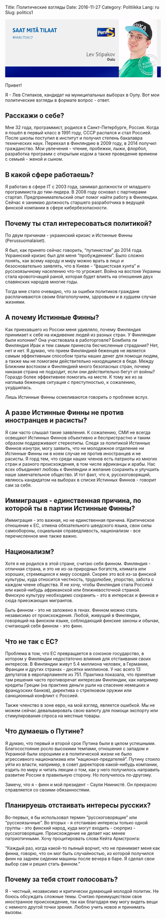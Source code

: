 Title: Политические взгляды
Date: 2016-11-27
Category: Politiikka
Lang: ru
Slug: politics1

![](https://raw.githubusercontent.com/lstipakov/blog/master/content/jytkynaattori.jpg)

Привет!

Я - Лев Стипаков, кандидат на муниципальных выборах в Оулу. Вот мои политические взгляды в формате вопрос - ответ.

Расскажи о себе?
----------------

Мне 32 года, программист, родился в Санкт-Петербурге, Россия. Когда я пошёл в первый класс в 1991 году, СССР распался и стал Россией.  После школы поступил в институт и получил степень бакалавра технических наук. Переехал в Финляндию в 2009 году, в 2014 получил гражданство. Мои увлечения - чтение, пробежки, лыжи, флорбол, разработка программ с открытым кодом а также проведение времени с семьей - женой и сыном.

В какой сфере работаешь?
------------------------

Я работаю в сфере IT с 2003 года, занимал должности от младшего программиста до тим-лидера. В 2008 году основал с партнерами стартап. Предпринимательский опыт помог найти работу в Финляндии. Сейчас я занимаю должность старшего разработчика в ведущей финской компании в сфере кибербезопасности.

Почему ты стал интересоваться политикой?
----------------------------------------

По двум причинам - украинский кризис и Истинные Финны (Perussuomalaiset). 

Я был, как принято сейчас говорить, “путинистом” до 2014 года. Украинский кризис был для меня “пробуждением”. Было сложно понять, как всему народу и миру можно врать в лицо и безосновательно заявлять, что в Киеве - “фашистская хунта” и русскоязычному населению что-то угрожает.  Война на востоке Украины стала кровоточащей раной, которая будет влиять на отношения двух славянских народов многие годы.

Тогда мне стало очевидно, что за ошибки политиков граждане расплачиваются своим благополучием, здоровьем и в худшем случае жизнями.

А почему Истинные Финны?
------------------------

Как приехавшего из России меня удивляло, почему Финляндия принимает к себе на иждивение людей из разных стран. У Финляндии были колонии? Она участвовала в работорговле? Бомбила ли Финляндия Ирак и тем самым принесла бесчисленные страдания? Нет, нет и нет. Я думаю, что прием Финляндией беженцев не является самым эффективным способом траты наших денег для помощи людям, а также мы не помогаем действительно находящимся в беде. Между Ближним востоком и Финляндией много безопасных стран, почему никакая страна не подходит, если они действительно бегут от войны? Гораздо более эффективнее помогать на месте. К тому же из за наплыва беженцев ситуация с преступностью, к сожалению, ухудшилась.

Лишь Истинные Финны осмеливаются говорить о проблеме вслух. 

А разве Истинные Финны не против иностранцев и расисты?
-------------------------------------------------------

Я сам часто слышал такие заявления. К сожалению, СМИ не всегда освещают Истинных Финнов объективно и беспристрастно и таким образом поддерживают стереотипы. Следя за политикой Истинных Финнов изнутри, могу заявить, что ни молодежное отделение ни Истинные Финны ни в коем случае не против иностранцев и не расисты. Я горд тем, что среди наших членов есть патриоты из многих стран и разного происхождения, в том числе африканцы и арабы. Нас всех объединяет любовь к Финляндии и желание сохранить и улучшить наше замечательное общество. И тот факт, что я, русскоговорящий, являюсь кандидатом на выборах в списке Истинных Финнов - говорит сам за себя.

Иммиграция - единственная причина, по которой ты в партии Истинные Финны?
-------------------------------------------------------------------------

Иммиграция - это важная, но не единственная причина. Критическое отношение к ЕС, отмена обязательного шведского языка, свои силы самообороны, социальная справедливость, национализм - все перечисленное мне также важно.

Национализм?
------------

Хотя я не родился в этой стране, считаю себя финном. Финляндия - отличная страна, и это не из-за природных богатств, климата или хороших, стремящихся к миру соседей. Скорее это всё из-за финской культуры, куда относится честность, трудолюбие, упорство, забота о каждом члене общества. Я не хочу, чтобы Финляндия стала Россией или какой-нибудь африканской или ближневосточной страной. Финскую культуру необходимо сохранить - это в интересах и финнов и сюда приезжающих мигрантов.

Быть финном - это не заложено в генах. Финном можно стать независимо от происхождения. Любой, живущий в Финляндии, говорящий на финском языке, соблюдающий финские законы и обычаи, считающий себя финном - это финн.

Что не так с ЕС?
----------------

Проблема в том, что ЕС превращается в союзное государство, в котором у Финляндии недостаточно влияния для отстаивания своих интересов. В Финляндии живут 5.4 миллиона человек, в Германии, Франции и других странах - десятки миллионов. У нас всего 13 депутатов в европарламенте из 751. Практика показала, что принятые там решения часто противоречат интересам Финляндии, как например кредиты Греции (на практике деньги ушли на спасение немецких и французских банков), директива о стрелковом оружии или санкционный конфликт с Россией.

Также членство в зоне евро, на мой взгляд, является ошибкой. Мы не можем сейчас девальвировать свою валюту для помощи экспорту или стимулирования спроса на местные товары.

Что думаешь о Путине?
---------------------

Я думаю, что первый и второй срок Путина были в целом успешными. Благосостояние росло высокими темпами, отношения с западом и Украиной были хорошими и в политической жизни не было агрессивного национализма или “национал-предателей”. Путину стоило уйти из власти, например, в совет директоров какой-нибудь компании, ездить по миру и читать лекции о том, как у него получилось направить развитие России в правильную сторону. Но получилось по-другому.

Замечу, что я - финн и мой президент - Саули Ниинистё. Он прекрасно справляется со своими обязанностями.

Планируешь отстаивать интересы русских?
---------------------------------------

Во-первых, я бы использовал термин “русскоговорящие” или “русскоязычные”. Во вторых - я отстаиваю интересы только одной группы - это финский народ, куда могут входить - сюрприз - русскоговорящие. Происхождение не делает нас менее патриотичными. Хочу процитировать слова Кейта Армстронга:

“Каждый раз, когда какой-то пьяный ворчит, что не принимает меня как финна, говорю, что он мог быть случайностью, из которой получился финн на заднем сидении машины после вечера в баре. Я сделал свои выбор сам и решил стать финном.”

Почему за тебя стоит голосовать?
--------------------------------

Я - честный, независимо и критически думающий молодой политик. Не боюсь обсуждать сложные темы. Считаю преимуществом свое иностранное происхождение, так как благодаря ему могу видеть вещи с немного другой точки зрения. Люблю учить новое и принимать вызовы.
